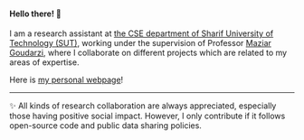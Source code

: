 <!--
**nrasadi/nrasadi** is a ✨ _special_ ✨ repository because its `README.md` (this file) appears on your GitHub profile.
-->
#### Hello there! 👋

I am a research assistant at [the CSE department of Sharif University of Technology (SUT)](http://ce.sharif.edu/), working under the supervision of Professor [Maziar Goudarzi](https://ca.linkedin.com/in/maziargoudarzi), where I collaborate on different projects which are related to my areas of expertise.

Here is [my personal webpage](https://nrasadi.github.io)!

---


✨ All kinds of research collaboration are always appreciated, especially those having positive social impact. However, I only contribute if it follows open-source code and public data sharing policies.
